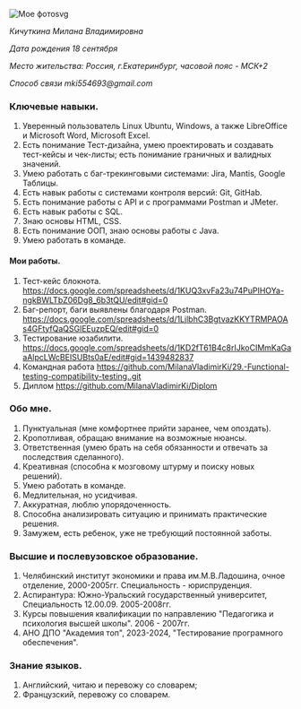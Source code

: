 ![Мое фото](https://sun9-70.userapi.com/impg/aVfxNKfrHGaJn7vvk-hlJKUv1kMNaSWDsRYEUQ/ufyxT4rPUns.jpg?size=768x1024&quality=95&sign=e89bea6bfd6ad1cc35ff9c12631de748&type=album)svg 

_Кичуткина Милана Владимировна_

_Дата рождения 18 сентября_

_Место жительства: Россия, г.Екатеринбург, часовой пояс - МСК+2_

_Способ связи mki554693@gmail.com_

### Ключевые навыки.

1. Уверенный пользователь Linux Ubuntu, Windows, а также LibreOffice и Microsoft Word, Microsoft Excel. 
2. Есть понимание Тест-дизайна, умею проектировать и создавать тест-кейсы и чек-листы; есть понимание граничных и валидных значений. 
3. Умею работать с баг-трекинговыми системами: Jira, Mantis, Google Таблицы. 
4. Есть навык работы с системами контроля версий: Git, GitHab. 
5. Есть понимание работы с API и с программами Postman и JMeter. 
6. Есть навык работы с SQL.
7. Знаю основы HTML, CSS. 
8. Есть понимание ООП, знаю основы работы с Java.
9. Умею работать в команде.

#### Мои работы.
1. Тест-кейс блокнота. 
https://docs.google.com/spreadsheets/d/1KUQ3xvFa23u74PuPIHOYa-ngkBWLTbZ06Dg8_6b3tQU/edit#gid=0
2. Баг-репорт, баги выявлены благодаря Postman. 
https://docs.google.com/spreadsheets/d/1LjlbhC3BgtvazKKYTRMPAOAs4GFtyfQaQSGlEEuzpEQ/edit#gid=0 
3. Тестирование юзабилити.
https://docs.google.com/spreadsheets/d/1KD2fT61B4c8rIJkoCIMmKaGaaAlpcLWcBEISUBts0aE/edit#gid=1439482837 
4. Командная работа
https://github.com/MilanaVladimirKi/29.-Functional-testing-compatibility-testing..git
5. Диплом
https://github.com/MilanaVladimirKi/Diplom 

### Обо мне. 
1. Пунктуальная (мне комфортнее прийти заранее, чем опоздать).
2. Кропотливая, обращаю внимание на возможные нюансы.
3. Ответственная (умею брать на себя обязанности и отвечать за последствия сделанного).
4. Креативная (способна к мозговому штурму и поиску новых решений).
5. Умею работать в команде. 
6. Медлительная, но усидчивая.
7. Аккуратная, люблю упорядоченность. 
8. Способна анализировать ситуацию и принимать практические решения.
9. Замужем, есть ребенок, уже не требующий постоянной заботы.

### Высшие и послевузовское образование. 
1. Челябинский институт экономики и права им.М.В.Ладошина, очное отделение, 2000-2005гг. Специальность - юриспруденция.
2. Аспирантура: Южно-Уральский государственный университет, Специальность 12.00.09. 2005-2008гг.
3. Курсы повышения квалификации по направлению "Педагогика и психология высшей школы". 2006 - 2007гг.
4. АНО ДПО "Академия топ", 2023-2024, "Тестирование програмного обеспечения".

### Знание языков. 
1. Английский, читаю и перевожу со словарем; 
2. Французский, перевожу со словарем. 

